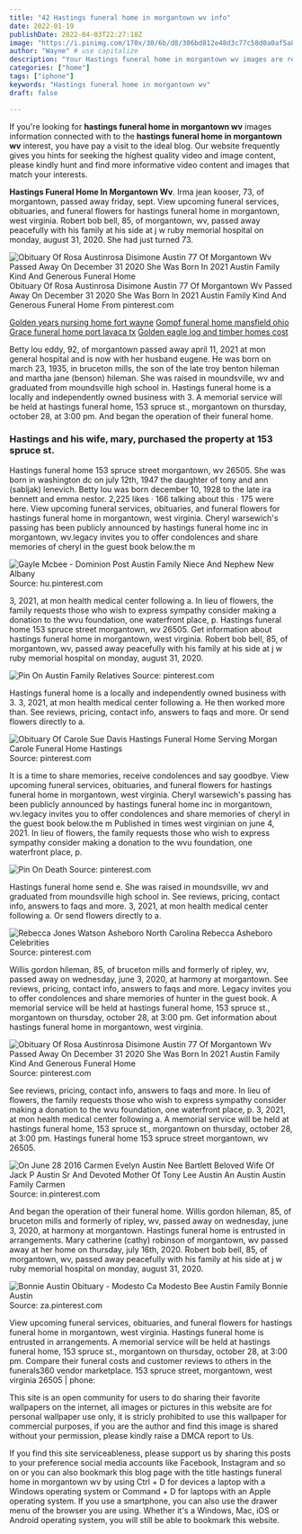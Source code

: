 ```yaml
---
title: "42 Hastings funeral home in morgantown wv info"
date: 2022-01-19
publishDate: 2022-04-03T22:27:18Z
image: "https://i.pinimg.com/170x/30/6b/d8/306bd812e48d3c77c58d0a0af5a8e187.jpg"
author: "Wayne" # use capitalize
description: "Your Hastings funeral home in morgantown wv images are ready. Hastings funeral home in morgantown wv are a topic that is being searched for and liked by netizens now. You can Get the Hastings funeral home in morgantown wv files here. Get all free photos."
categories: ["home"]
tags: ["iphone"]
keywords: "Hastings funeral home in morgantown wv"
draft: false

---
```


If you're looking for **hastings funeral home in morgantown wv** images information connected with to the **hastings funeral home in morgantown wv** interest, you have pay a visit to the ideal  blog.  Our website frequently  gives you  hints  for seeking  the highest  quality video and image  content, please kindly hunt and find more informative video content and images  that match your interests.

**Hastings Funeral Home In Morgantown Wv**. Irma jean kooser, 73, of morgantown, passed away friday, sept. View upcoming funeral services, obituaries, and funeral flowers for hastings funeral home in morgantown, west virginia. Robert bob bell, 85, of morgantown, wv, passed away peacefully with his family at his side at j w ruby memorial hospital on monday, august 31, 2020. She had just turned 73.

![Obituary Of Rosa Austinrosa Disimone Austin 77 Of Morgantown Wv Passed Away On December 31 2020 She Was Born In 2021 Austin Family Kind And Generous Funeral Home](https://i.pinimg.com/736x/88/66/7c/88667c01edef93159482c874995b1c24.jpg "Obituary Of Rosa Austinrosa Disimone Austin 77 Of Morgantown Wv Passed Away On December 31 2020 She Was Born In 2021 Austin Family Kind And Generous Funeral Home")
Obituary Of Rosa Austinrosa Disimone Austin 77 Of Morgantown Wv Passed Away On December 31 2020 She Was Born In 2021 Austin Family Kind And Generous Funeral Home From pinterest.com

[Golden years nursing home fort wayne](/golden-years-nursing-home-fort-wayne/)
[Gompf funeral home mansfield ohio](/gompf-funeral-home-mansfield-ohio/)
[Grace funeral home port lavaca tx](/grace-funeral-home-port-lavaca-tx/)
[Golden eagle log and timber homes cost](/golden-eagle-log-and-timber-homes-cost/)

Betty lou eddy, 92, of morgantown passed away april 11, 2021 at mon general hospital and is now with her husband eugene. He was born on march 23, 1935, in bruceton mills, the son of the late troy benton hileman and martha jane (benson) hileman. She was raised in moundsville, wv and graduated from moundsville high school in. Hastings funeral home is a locally and independently owned business with 3. A memorial service will be held at hastings funeral home, 153 spruce st., morgantown on thursday, october 28, at 3:00 pm. And began the operation of their funeral home.

### Hastings and his wife, mary, purchased the property at 153 spruce st.

Hastings funeral home 153 spruce street morgantown, wv 26505. She was born in washington dc on july 12th, 1947 the daughter of tony and ann (sabljak) lenevich. Betty lou was born december 10, 1928 to the late ira bennett and emma nestor. 2,225 likes · 166 talking about this · 175 were here. View upcoming funeral services, obituaries, and funeral flowers for hastings funeral home in morgantown, west virginia. Cheryl warsewich&#039;s passing has been publicly announced by hastings funeral home inc in morgantown, wv.legacy invites you to offer condolences and share memories of cheryl in the guest book below.the m


![Gayle Mcbee - Dominion Post Austin Family Niece And Nephew New Albany](https://i.pinimg.com/originals/d6/e5/ad/d6e5adddc166efafc4dac1c02509f26d.png "Gayle Mcbee - Dominion Post Austin Family Niece And Nephew New Albany")
Source: hu.pinterest.com

3, 2021, at mon health medical center following a. In lieu of flowers, the family requests those who wish to express sympathy consider making a donation to the wvu foundation, one waterfront place, p. Hastings funeral home 153 spruce street morgantown, wv 26505. Get information about hastings funeral home in morgantown, west virginia. Robert bob bell, 85, of morgantown, wv, passed away peacefully with his family at his side at j w ruby memorial hospital on monday, august 31, 2020.

![Pin On Austin Family Relatives](https://i.pinimg.com/474x/96/27/f1/9627f192033a4e09c4237c881734337d.jpg "Pin On Austin Family Relatives")
Source: pinterest.com

Hastings funeral home is a locally and independently owned business with 3. 3, 2021, at mon health medical center following a. He then worked more than. See reviews, pricing, contact info, answers to faqs and more. Or send flowers directly to a.

![Obituary Of Carole Sue Davis Hastings Funeral Home Serving Morgan Carole Funeral Home Hastings](https://i.pinimg.com/originals/e7/69/0d/e7690deb32ca35c7e0f84efa67ca93ac.png "Obituary Of Carole Sue Davis Hastings Funeral Home Serving Morgan Carole Funeral Home Hastings")
Source: pinterest.com

It is a time to share memories, receive condolences and say goodbye. View upcoming funeral services, obituaries, and funeral flowers for hastings funeral home in morgantown, west virginia. Cheryl warsewich&#039;s passing has been publicly announced by hastings funeral home inc in morgantown, wv.legacy invites you to offer condolences and share memories of cheryl in the guest book below.the m Published in times west virginian on june 4, 2021. In lieu of flowers, the family requests those who wish to express sympathy consider making a donation to the wvu foundation, one waterfront place, p.

![Pin On Death](https://i.pinimg.com/564x/6c/d6/c0/6cd6c0530a364081e5bd1102196ad802.jpg "Pin On Death")
Source: pinterest.com

Hastings funeral home send e. She was raised in moundsville, wv and graduated from moundsville high school in. See reviews, pricing, contact info, answers to faqs and more. 3, 2021, at mon health medical center following a. Or send flowers directly to a.

![Rebecca Jones Watson Asheboro North Carolina Rebecca Asheboro Celebrities](https://i.pinimg.com/170x/dd/55/ee/dd55ee43e5dcb9a72cd2461b4d1ca01e.jpg "Rebecca Jones Watson Asheboro North Carolina Rebecca Asheboro Celebrities")
Source: pinterest.com

Willis gordon hileman, 85, of bruceton mills and formerly of ripley, wv, passed away on wednesday, june 3, 2020, at harmony at morgantown. See reviews, pricing, contact info, answers to faqs and more. Legacy invites you to offer condolences and share memories of hunter in the guest book. A memorial service will be held at hastings funeral home, 153 spruce st., morgantown on thursday, october 28, at 3:00 pm. Get information about hastings funeral home in morgantown, west virginia.

![Obituary Of Rosa Austinrosa Disimone Austin 77 Of Morgantown Wv Passed Away On December 31 2020 She Was Born In 2021 Austin Family Kind And Generous Funeral Home](https://i.pinimg.com/736x/88/66/7c/88667c01edef93159482c874995b1c24.jpg "Obituary Of Rosa Austinrosa Disimone Austin 77 Of Morgantown Wv Passed Away On December 31 2020 She Was Born In 2021 Austin Family Kind And Generous Funeral Home")
Source: pinterest.com

See reviews, pricing, contact info, answers to faqs and more. In lieu of flowers, the family requests those who wish to express sympathy consider making a donation to the wvu foundation, one waterfront place, p. 3, 2021, at mon health medical center following a. A memorial service will be held at hastings funeral home, 153 spruce st., morgantown on thursday, october 28, at 3:00 pm. Hastings funeral home 153 spruce street morgantown, wv 26505.

![On June 28 2016 Carmen Evelyn Austin Nee Bartlett Beloved Wife Of Jack P Austin Sr And Devoted Mother Of Tony Lee Austin An Austin Austin Family Carmen](https://i.pinimg.com/originals/9d/12/3a/9d123ac218b3b9877fc8bce435fe3f81.jpg "On June 28 2016 Carmen Evelyn Austin Nee Bartlett Beloved Wife Of Jack P Austin Sr And Devoted Mother Of Tony Lee Austin An Austin Austin Family Carmen")
Source: in.pinterest.com

And began the operation of their funeral home. Willis gordon hileman, 85, of bruceton mills and formerly of ripley, wv, passed away on wednesday, june 3, 2020, at harmony at morgantown. Hastings funeral home is entrusted in arrangements. Mary catherine (cathy) robinson of morgantown, wv passed away at her home on thursday, july 16th, 2020. Robert bob bell, 85, of morgantown, wv, passed away peacefully with his family at his side at j w ruby memorial hospital on monday, august 31, 2020.

![Bonnie Austin Obituary - Modesto Ca Modesto Bee Austin Family Bonnie Austin](https://i.pinimg.com/170x/30/6b/d8/306bd812e48d3c77c58d0a0af5a8e187.jpg "Bonnie Austin Obituary - Modesto Ca Modesto Bee Austin Family Bonnie Austin")
Source: za.pinterest.com

View upcoming funeral services, obituaries, and funeral flowers for hastings funeral home in morgantown, west virginia. Hastings funeral home is entrusted in arrangements. A memorial service will be held at hastings funeral home, 153 spruce st., morgantown on thursday, october 28, at 3:00 pm. Compare their funeral costs and customer reviews to others in the funerals360 vendor marketplace. 153 spruce street, morgantown, west virginia 26505 | phone:

This site is an open community for users to do sharing their favorite wallpapers on the internet, all images or pictures in this website are for personal wallpaper use only, it is stricly prohibited to use this wallpaper for commercial purposes, if you are the author and find this image is shared without your permission, please kindly raise a DMCA report to Us.

If you find this site serviceableness, please support us by sharing this posts to your preference social media accounts like Facebook, Instagram and so on or you can also bookmark this blog page with the title hastings funeral home in morgantown wv by using Ctrl + D for devices a laptop with a Windows operating system or Command + D for laptops with an Apple operating system. If you use a smartphone, you can also use the drawer menu of the browser you are using. Whether it's a Windows, Mac, iOS or Android operating system, you will still be able to bookmark this website.
